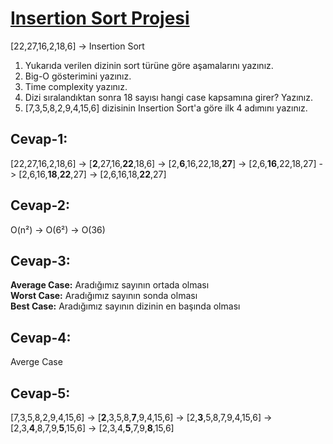 # [Insertion Sort Projesi](https://app.patika.dev/courses/veri-yapilari-ve-algoritmalar/insertion-sort-proje)

[22,27,16,2,18,6] -> Insertion Sort  

1. Yukarıda verilen dizinin sort türüne göre aşamalarını yazınız.  
2. Big-O gösterimini yazınız.  
3. Time complexity yazınız.  
4. Dizi sıralandıktan sonra 18 sayısı hangi case kapsamına girer? Yazınız.  
5. [7,3,5,8,2,9,4,15,6] dizisinin Insertion Sort'a göre ilk 4 adımını yazınız.  

## Cevap-1:

[22,27,16,2,18,6] -> [<b>2</b>,27,16,<b>22</b>,18,6] -> [2,<b>6</b>,16,22,18,<b>27</b>] -> [2,6,<b>16</b>,22,18,27] -> [2,6,16,<b>18</b>,<b>22</b>,27] -> [2,6,16,18,<b>22</b>,27]

## Cevap-2: 

O(n²) -> O(6²) -> O(36)

## Cevap-3:

<b>Average Case:</b> Aradığımız sayının ortada olması  
<b>Worst Case:</b> Aradığımız sayının sonda olması  
<b>Best Case:</b> Aradığımız sayının dizinin en başında olması  

## Cevap-4:

Averge Case

## Cevap-5:

[7,3,5,8,2,9,4,15,6] -> [<b>2</b>,3,5,8,<b>7</b>,9,4,15,6] -> [2,<b>3</b>,5,8,7,9,4,15,6] -> [2,3,<b>4</b>,8,7,9,<b>5</b>,15,6] -> [2,3,4,<b>5</b>,7,9,<b>8</b>,15,6]